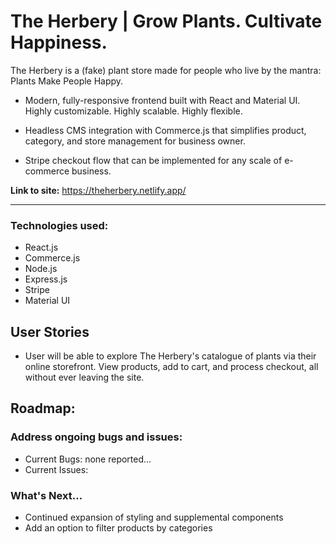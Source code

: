 # The Herbery | Grow Plants. Cultivate Happiness.

The Herbery is a (fake) plant store made for people who live by the mantra: Plants Make People Happy.

- Modern, fully-responsive frontend built with React and Material UI. Highly customizable. Highly scalable. Highly flexible.

- Headless CMS integration with Commerce.js that simplifies product, category, and store management for business owner.

- Stripe checkout flow that can be implemented for any scale of e-commerce business.

**Link to site:** https://theherbery.netlify.app/

---

### Technologies used:

- React.js
- Commerce.js
- Node.js
- Express.js
- Stripe
- Material UI

## User Stories

- User will be able to explore The Herbery's catalogue of plants via their online storefront. View products, add to cart, and process checkout, all without ever leaving the site.

## Roadmap:

### Address ongoing bugs and issues:

- Current Bugs: none reported...
- Current Issues:

### What's Next...

- Continued expansion of styling and supplemental components
- Add an option to filter products by categories

<!-- ## Install:

<details>
<summary>Instructions...</summary>
<br />

### Setting up

This is a [Next.js](https://nextjs.org/) project bootstrapped with [`create-next-app`](https://github.com/vercel/next.js/tree/canary/packages/create-next-app).

You will need to register your own Spotify app and set the credentials in a couple of config files. For that:

1. Create an application on [Spotify's Developer Site](https://developer.spotify.com/my-applications/)

2. Add both http://localhost:3000/auth/callback (for development) and <production_domain>/auth/callback (if you want to deploy your app somewhere) as redirect uris in your Spotify App Settings

3. Create a `.env` file in the root of the project with the following variables;

   - `HOST`
   - `CLIENT_ID`
   - `CLIENT_SECRET`

For Example:

```
HOST=http://localhost:3000
CLIENT_ID=<your_client_id>
CLIENT_SECRET=<your_client_secret>
```

### Dependencies

Install the dependencies running `npm install`.

### Running

During development, run `npm run dev`.

When running on production, run `npm run build && npm run start`.

</details> -->
